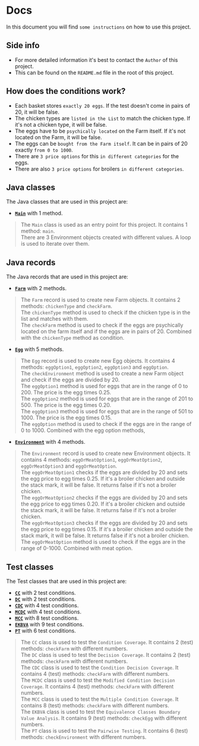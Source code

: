 # Docs
In this document you will find `some instructions` on how to use this project.

## Side info
- For more detailed information it's best to contact the `Author` of this project.
- This can be found on the `README.md` file in the root of this project.

## How does the conditions work?
+ Each basket stores `exactly 20 eggs`. If the test doesn't come in pairs of 20, it will be false.
+ The chicken types are `listed in the List` to match the chicken type. If it's not a chicken type, it will be false.
+ The eggs have to be `psychically located` on the Farm itself. If it's not located on the Farm, it will be false.
+ The eggs can be `bought from the Farm itself`. It can be in pairs of 20 exactly `from 0 to 1000`.
+ There are `3 price options` for this `in different categories` for the eggs.
+ There are also `3 price options` for broilers `in different categories`.

## Java classes
The Java classes that are used in this project are:
- [**`Main`**](../src/main/java/Main.java) with 1 method.
> The `Main` class is used as an entry point for this project. It contains 1 method: `main`.<br/>
> There are 3 Environment objects created with different values. A loop is used to iterate over them.

## Java records
The Java records that are used in this project are:
- [**`Farm`**](../src/main/java/chicken/Farm.java) with 2 methods.
> The `Farm` record is used to create new Farm objects. It contains 2 methods: `chickenType` and `checkFarm`.<br/>
> The `chickenType` method is used to check if the chicken type is in the list and matches with them.<br/>
> The `checkFarm` method is used to check if the eggs are psychically located on the farm itself and if the eggs are in 
> pairs of 20. Combined with the `chickenType` method as condition.
- [**`Egg`**](../src/main/java/chicken/Egg.java) with 5 methods.
> The `Egg` record is used to create new Egg objects. It contains 4 methods: `eggOption1`, `eggOption2`, `eggOption3` and
> `eggOption`.<br/>
> The `checkEnvironment` method is used to create a new Farm object and check if the eggs are divided by 20.<br/>
> The `eggOption1` method is used for eggs that are in the range of 0 to 200. The price is the egg times 0.25.<br/>
> The `eggOption2` method is used for eggs that are in the range of 201 to 500. The price is the egg times 0.20.<br/>
> The `eggOption3` method is used for eggs that are in the range of 501 to 1000. The price is the egg times 0.15.<br/>
> The `eggOption` method is used to check if the eggs are in the range of 0 to 1000. Combined with the egg option methods,
- [**`Environment`**](../src/main/java/chicken/Environment.java) with 4 methods.
> The `Environment` record is used to create new Environment objects. It contains 4 methods: `eggOrMeatOption1`,
> `eggOrMeatOption2`, `eggOrMeatOption3` and `eggOrMeatOption`.<br/>
> The `eggOrMeatOption1` checks if the eggs are divided by 20 and sets the egg price to egg times 0.25. If it's a
> broiler chicken and outside the stack mark, it will be false. It returns false if it's not a broiler chicken.<br/>
> The `eggOrMeatOption2` checks if the eggs are divided by 20 and sets the egg price to egg times 0.20. If it's a
> broiler chicken and outside the stack mark, it will be false. It returns false if it's not a broiler chicken.<br/>
> The `eggOrMeatOption3` checks if the eggs are divided by 20 and sets the egg price to egg times 0.15. If it's a
> broiler chicken and outside the stack mark, it will be false. It returns false if it's not a broiler chicken.<br/>
> The `eggOrMeatOption` method is used to check if the eggs are in the range of 0-1000. Combined with meat option.

## Test classes
The Test classes that are used in this project are:
- [**`CC`**](../src/main/test/CC.java) with 2 test conditions.
- [**`DC`**](../src/main/test/DC.java) with 2 test conditions.
- [**`CDC`**](../src/main/test/CDC.java) with 4 test conditions.
- [**`MCDC`**](../src/main/test/MCDC.java) with 4 test conditions.
- [**`MCC`**](../src/main/test/MCC.java) with 8 test conditions.
- [**`EKBVA`**](../src/main/test/EKBVA.java) with 9 test conditions.
- [**`PT`**](../src/main/test/PT.java) with 6 test conditions.
> The `CC` class is used to test the `Condition Coverage`. It contains 2 (test) methods: `checkFarm` with different
> numbers.<br/>
> The `DC` class is used to test the `Decision Coverage`. It contains 2 (test) methods: `checkFarm` with different
> numbers.<br/>
> The `CDC` class is used to test the `Condition Decision Coverage`. It contains 4 (test) methods: `checkFarm` with
> different numbers.<br/>
> The `MCDC` class is used to test the `Modified Condition Decision Coverage`. It contains 4 (test) methods: `checkFarm`
> with different numbers.<br/>
> The `MCC` class is used to test the `Multiple Condition Coverage`. It contains 8 (test) methods: `checkFarm` with
> different numbers.<br/>
> The `EKBVA` class is used to test the `Equivalence Classes Boundary Value Analysis`. It contains 9 (test) methods: 
> `checkEgg` with different numbers.<br/>
> The `PT` class is used to test the `Pairwise Testing`. It contains 6 (test) methods: `checkEnvironment` with different
> numbers.<br/>